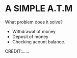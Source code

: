 # A SIMPLE A.T.M
What problem does it solve?
- Withdrawal of money
- Deposit of money
- Checking acount balance.

CREDIT:......
